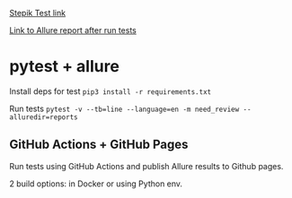 [Stepik Test link](http://selenium1py.pythonanywhere.com/)

[Link to Allure report after run tests](https://vgoroshenko.github.io/auto_py_final/)

# pytest + allure

Install deps for test `pip3 install -r requirements.txt`

Run tests  `pytest -v --tb=line --language=en -m need_review --alluredir=reports`


## GitHub Actions + GitHub Pages
Run tests using GitHub Actions and publish Allure results to Github pages. 

2 build options: in Docker or using Python env.